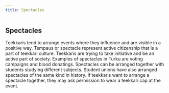 ```yaml
---
title: Spectacles
---
```

## Spectacles

Teekkaris tend to arrange events where they influence and are visible in a positive way. Tempaus or spectacle represent active citizenship that is a part of teekkari culture. Teekkaris are trying to take initiative and be an active part of society. Examples of spectacles in Turku are voting campaigns and blood donatings. Spectacles can be arranged together with students studying different subjects. Student unions have also arranged spectacles of the same kind in history. If teekkaris want to arrange a spectacle together, they may ask permission to wear a teekkari cap at the event.
